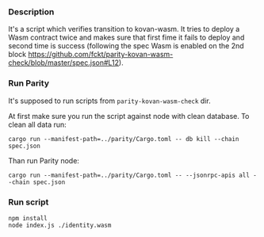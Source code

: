 ### Description
It's a script which verifies transition to kovan-wasm. It tries to deploy a Wasm contract twice and makes sure that first fime it fails to deploy and second time is success (following the spec Wasm is enabled on the 2nd block https://github.com/fckt/parity-kovan-wasm-check/blob/master/spec.json#L12).

### Run Parity
It's supposed to run scripts from `parity-kovan-wasm-check` dir.

At first make sure you run the script against node with clean database. To clean all data run:
```
cargo run --manifest-path=../parity/Cargo.toml -- db kill --chain spec.json
```

Than run Parity node:
```
cargo run --manifest-path=../parity/Cargo.toml -- --jsonrpc-apis all --chain spec.json
```

### Run script

```
npm install
node index.js ./identity.wasm
```
